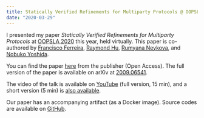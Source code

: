 ```yaml
---
title: Statically Verified Refinements for Multiparty Protocols @ OOPSLA '20
date: "2020-03-29"
---
```


I presented my paper _Statically Verified Refinements for Multiparty Protocols_
at [OOPSLA 2020](https://2020.splashcon.org/) this year, held virtually.
This paper is co-authored by [Francisco Ferreira](https://www.doc.ic.ac.uk/~fferre16/),
[Raymond Hu](https://researchprofiles.herts.ac.uk/portal/en/persons/raymond-hu(81400c55-0b06-4e2a-aba4-1b6593381f22).html), 
[Rumyana Neykova](https://www.brunel.ac.uk/people/rumyana-neykova),
and [Nobuko Yoshida](http://mrg.doc.ic.ac.uk/people/nobuko-yoshida/).

You can find the paper [here](https://dl.acm.org/doi/10.1145/3428216) from the
publisher (Open Access). The full version of the paper is available on arXiv at
[2009.06541](https://arxiv.org/abs/2009.06541).

The video of the talk is available on
[YouTube](https://www.youtube.com/watch?v=eHhDkQusTAw) (full version, 15 min),
and a short version (5 min) is [also
available](https://www.youtube.com/watch?v=Y9aVD-7KfRw).

Our paper has an accompanying artifact (as a Docker image). Source codes are
available on [GitHub](https://github.com/sessionstar/oopsla20-artifact).
